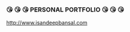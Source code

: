### :kissing_heart: :kissing_heart: :kissing_heart: PERSONAL PORTFOLIO :kissing_heart: :kissing_heart: :kissing_heart:

http://www.isandeepbansal.com
